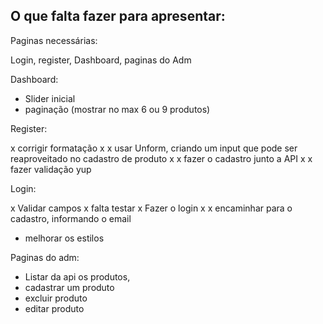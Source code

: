 ## O que falta fazer para apresentar:

Paginas necessárias:

Login, register, Dashboard, paginas do Adm

Dashboard:

- Slider inicial
- paginação (mostrar no max 6 ou 9 produtos)

Register:

x corrigir formatação x 
x usar Unform, criando um input que pode ser reaproveitado no cadastro de produto x
x fazer o cadastro junto a API x
x fazer validação yup

Login:

x Validar campos x falta testar
x Fazer o login x
x encaminhar para o cadastro, informando o email
- melhorar os estilos

Paginas do adm:

- Listar da api os produtos,
- cadastrar um produto
- excluir produto
- editar produto